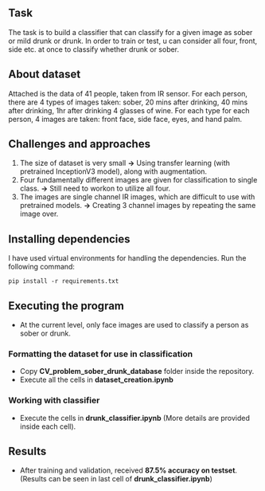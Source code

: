 ## Task

The task is to build a classifier that can classify for a given image as sober or mild drunk or drunk.  In order to train or test, u can consider all four, front, side etc. at once to classify  whether drunk or sober.

## About dataset

Attached is the data of 41 people, taken from IR sensor. For each person, there are 4 types of images taken: sober, 20 mins after drinking, 40 mins after drinking, 1hr after drinking 4 glasses of wine. For each type for each person, 4 images are taken: front face, side face, eyes, and hand palm.

## Challenges and approaches

1. The size of dataset is very small **->** Using transfer learning (with pretrained InceptionV3 model), along with augmentation.
2. Four fundamentally different images are given for classification to single class. **->** Still need to workon to utilize all four.
3. The images are single channel IR images, which are difficult to use with pretrained models. **->** Creating 3 channel images by repeating the same image over.


## Installing dependencies
I have used virtual environments for handling the dependencies. Run the following command:

```
pip install -r requirements.txt
```

## Executing the program
* At the current level, only face images are used to classify a person as sober or drunk.

### Formatting the dataset for use in classification
* Copy __CV_problem_sober_drunk_database__ folder inside the repository.
* Execute all the cells in __dataset_creation.ipynb__

### Working with classifier
* Execute the cells in __drunk_classifier.ipynb__ (More details are provided inside each cell).

## Results
* After training and validation, received __87.5% accuracy on testset__. (Results can be seen in last cell of __drunk_classifier.ipynb__)